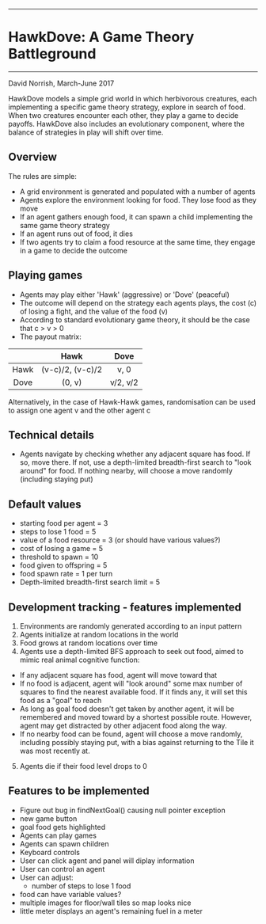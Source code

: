 ************************************
# HawkDove: A Game Theory Battleground
************************************
David Norrish, March-June 2017

HawkDove models a simple grid world in which herbivorous creatures, each implementing a specific game theory strategy,
explore in search of food. When two creatures encounter each other, they play a game to decide payoffs.
HawkDove also includes an evolutionary component, where the balance of strategies in play will shift over time.

## Overview
The rules are simple:

* A grid environment is generated and populated with a number of agents
* Agents explore the environment looking for food. They lose food as they move
* If an agent gathers enough food, it can spawn a child implementing the same game theory strategy
* If an agent runs out of food, it dies
* If two agents try to claim a food resource at the same time, they engage in a game to decide the outcome

## Playing games
* Agents may play either 'Hawk' (aggressive) or 'Dove' (peaceful)
* The outcome will depend on the strategy each agents plays, the cost (c) of losing a fight, and the value of the food (v)
* According to standard evolutionary game theory, it should be the case that c > v > 0
* The payout matrix:

|      |  Hawk            | Dove     
|:----:|:----------------:|:--------:
| Hawk | (v-c)/2, (v-c)/2 | v, 0     
| Dove | (0, v)           | v/2, v/2 

Alternatively, in the case of Hawk-Hawk games, randomisation can be used to assign one agent v and the other agent c

## Technical details
* Agents navigate by checking whether any adjacent square has food. If so, move there. If not, use a depth-limited 
breadth-first search to "look around" for food. If nothing nearby, will choose a move randomly
(including staying put)  

## Default values
* starting food per agent = 3
* steps to lose 1 food = 5
* value of a food resource = 3 (or should have various values?)
* cost of losing a game = 5
* threshold to spawn = 10
* food given to offspring = 5
* food spawn rate = 1 per turn
* Depth-limited breadth-first search limit = 5

## Development tracking - features implemented
1. Environments are randomly generated according to an input pattern
2. Agents initialize at random locations in the world
3. Food grows at random locations over time
4. Agents use a depth-limited BFS approach to seek out food, aimed to mimic real animal cognitive function:
  - If any adjacent square has food, agent will move toward that
  - If no food is adjacent, agent will "look around" some max number of squares to find the nearest available food. 
    If it finds any, it will set this food as a "goal" to reach
  - As long as goal food doesn't get taken by another agent, it will be remembered and moved toward by a shortest possible
    route. However, agent may get distracted by other adjacent food along the way.
  - If no nearby food can be found, agent will choose a move randomly, including possibly staying put, with a bias against
    returning to the Tile it was most recently at.
5. Agents die if their food level drops to 0

## Features to be implemented
* Figure out bug in findNextGoal() causing null pointer exception
* new game button
* goal food gets highlighted
* Agents can play games
* Agents can spawn children
* Keyboard controls
* User can click agent and panel will diplay information
* User can control an agent
* User can adjust:
  * number of steps to lose 1 food  
* food can have variable values?
* multiple images for floor/wall tiles so map looks nice 
* little meter displays an agent's remaining fuel in a meter
